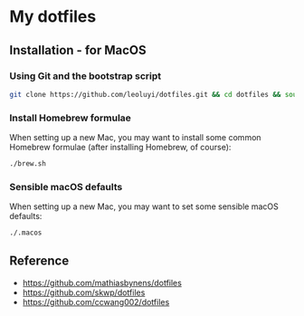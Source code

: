# My dotfiles

## Installation - for MacOS

### Using Git and the bootstrap script

```bash
git clone https://github.com/leoluyi/dotfiles.git && cd dotfiles && source bootstrap.sh
```

### Install Homebrew formulae

When setting up a new Mac, you may want to install some common Homebrew formulae (after installing Homebrew, of course):

```bash
./brew.sh
```

### Sensible macOS defaults

When setting up a new Mac, you may want to set some sensible macOS defaults:

```bash
./.macos
```

## Reference

- https://github.com/mathiasbynens/dotfiles
- https://github.com/skwp/dotfiles
- https://github.com/ccwang002/dotfiles
